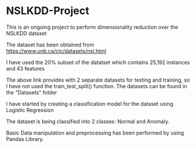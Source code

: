# NSLKDD-Project
This is an ongoing project to perform dimensionality reduction over the NSLKDD dataset

The dataset has been obtained from 
https://www.unb.ca/cic/datasets/nsl.html

I have used the 20% subset of the datatset which contains 25,192 instances and 43 features

The above link provides with 2 separate datasets for testing and training, so I have not used the train_test_split() function.
The datasets can be found in the "Datasets" folder

I have started by creating a classification model for the dataset using Logistic Regression

The dataset is being classified into 2 classes: Normal and Anomaly. 

Basic Data manipulation and preprocessing has been performed by using Pandas Library.

